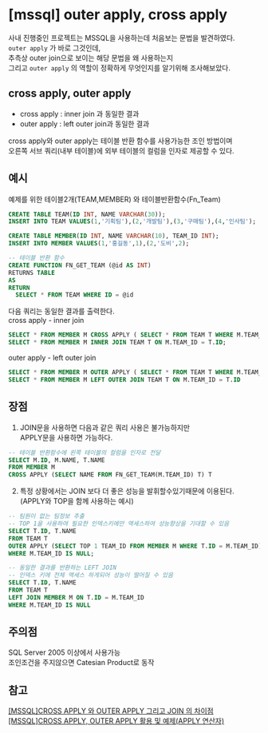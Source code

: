 # [mssql] outer apply, cross apply

사내 진행중인 프로젝트는 MSSQL을 사용하는데 처음보는 문법을 발견하였다.  
`outer apply` 가 바로 그것인데,  
추측상 outer join으로 보이는 해당 문법을 왜 사용하는지  
그리고 `outer apply` 의 역할이 정확하게 무엇인지를 알기위해 조사해보았다.  


## cross apply, outer apply
- cross apply : inner join 과 동일한 결과  
- outer apply : left outer join과 동일한 결과  

cross apply와 outer apply는 테이블 반환 함수를 사용가능한 조인 방법이며  
오른쪽 서브 쿼리(내부 테이블)에 외부 테이블의 컬럼을 인자로 제공할 수 있다.  


## 예시
예제를 위한 테이블2개(TEAM,MEMBER) 와 테이블반환함수(Fn_Team)  
~~~sql
CREATE TABLE TEAM(ID INT, NAME VARCHAR(30));
INSERT INTO TEAM VALUES(1,'기획팀'),(2,'개발팀'),(3,'구매팀'),(4,'인사팀');

CREATE TABLE MEMBER(ID INT, NAME VARCHAR(10), TEAM_ID INT);
INSERT INTO MEMBER VALUES(1,'홍길동',1),(2,'도비',2);

-- 테이블 반환 함수
CREATE FUNCTION FN_GET_TEAM (@id AS INT)
RETURNS TABLE
AS
RETURN
  SELECT * FROM TEAM WHERE ID = @id
~~~

다음 쿼리는 동일한 결과를 출력한다.  
cross apply - inner join  
~~~sql
SELECT * FROM MEMBER M CROSS APPLY ( SELECT * FROM TEAM T WHERE M.TEAM_ID = T.ID ) T;
SELECT * FROM MEMBER M INNER JOIN TEAM T ON M.TEAM_ID = T.ID;
~~~  
outer apply - left outer join  
~~~sql
SELECT * FROM MEMBER M OUTER APPLY ( SELECT * FROM TEAM T WHERE M.TEAM_ID = T.ID ) A
SELECT * FROM MEMBER M LEFT OUTER JOIN TEAM T ON M.TEAM_ID = T.ID
~~~

## 장점
1. JOIN문을 사용하면 다음과 같은 쿼리 사용은 불가능하지만  
APPLY문을 사용하면 가능하다.  
~~~sql
-- 테이블 반환함수에 왼쪽 테이블의 컬럼을 인자로 전달
SELECT M.ID, M.NAME, T.NAME
FROM MEMBER M
CROSS APPLY (SELECT NAME FROM FN_GET_TEAM(M.TEAM_ID) T) T
~~~

2. 특정 상황에서는 JOIN 보다 더 좋은 성능을 발휘할수있기때문에 이용된다.  
(APPLY와 TOP을 함께 사용하는 예시)  
~~~sql
-- 팀원이 없는 팀정보 추출
-- TOP 1을 사용하여 필요한 인덱스키에만 액세스하여 성능향상을 기대할 수 있음
SELECT T.ID, T.NAME
FROM TEAM T
OUTER APPLY (SELECT TOP 1 TEAM_ID FROM MEMBER M WHERE T.ID = M.TEAM_ID) M
WHERE M.TEAM_ID IS NULL;

-- 동일한 결과를 반환하는 LEFT JOIN
-- 인덱스 키에 전체 액세스 하게되어 성능이 떨어질 수 있음
SELECT T.ID, T.NAME
FROM TEAM T
LEFT JOIN MEMBER M ON T.ID = M.TEAM_ID
WHERE M.TEAM_ID IS NULL
~~~


## 주의점
SQL Server 2005 이상에서 사용가능  
조인조건을 주지않으면 Catesian Product로 동작  

## 참고
[[MSSQL]CROSS APPLY 와 OUTER APPLY 그리고 JOIN 의 차이점](https://mozi.tistory.com/311)  
[[MSSQL]CROSS APPLY, OUTER APPLY 활용 및 예제(APPLY 연산자)](https://goldswan.tistory.com/16)